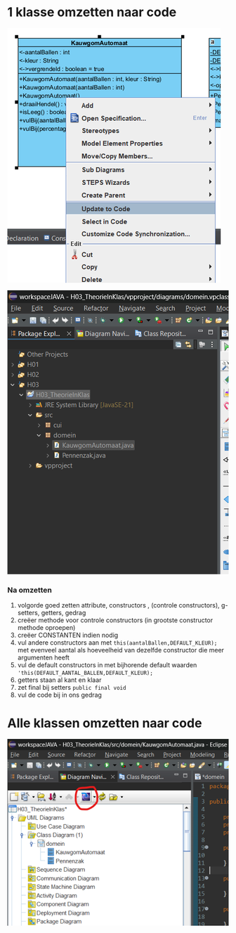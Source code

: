 # 1 klasse omzetten naar code
![](../attachments/20241015141344.png)


![](../attachments/20241015141431.png)


### Na omzetten

1. volgorde goed zetten attribute, constructors , (controle constructors), g-setters, getters, gedrag
2. creëer methode voor controle constructors (in grootste constructor methode oproepen)
3. creëer CONSTANTEN indien nodig
4. vul andere constructors aan met `this(aantalBallen,DEFAULT_KLEUR);` met evenveel aantal als hoeveelheid van dezelfde constructor die meer argumenten heeft
5. vul de default constructors in met bijhorende default waarden `'this(DEFAULT_AANTAL_BALLEN,DEFAULT_KLEUR);`
6. getters staan al kant en klaar
7. zet final bij setters `public final void`
8. vul de code bij in ons gedrag

# Alle klassen omzetten naar code

![](../attachments/20241015141647.png)